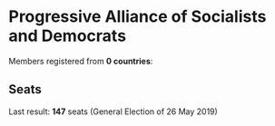 # Progressive Alliance of Socialists and Democrats

Members registered from **0 countries**:

> 

## Seats

Last result: **147** seats (General Election of 26 May 2019)

